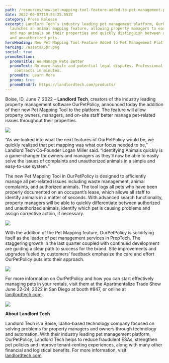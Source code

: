 ```yaml
---
path: /resources/new-pet-mapping-tool-feature-added-to-pet-management-platform-ourpetpolicy
date: 2022-06-07T19:53:25.552Z
category: Press Release
excerpt: Landlord Tech’s industry leading pet management platform, OurPetPolicy,
  launches an animal mapping feature, allowing property managers to easily track
  and map animals on their properties and quickly distinguish between authorized
  and unauthorized pets.
heroHeading: New Pet Mapping Tool Feature Added to Pet Management Platform OurPetPolicy
heroImg: /assets/5pr.png
social: true
promoSection:
  promoTitle: We Manage Pets Better
  promoText: No more hassle and potential legal disputes. Professional pet policy
    contracts in minutes.
  promoBtn: Learn More
  promo: true
  promoBtnUrl: https://landlordtech.com/products/
---
```

Boise, ID, June 7, 2022 – **Landlord Tech**, creators of the industry leading property management software OurPetPolicy, announced today the addition of their new Pet Mapping Tool to the platform. The feature will allow property owners, managers, and on-site staff better manage pet-related issues throughout their properties.

![](/assets/pet-mapping-feature-for-property-managers.jpg)

“As we looked into what the next features of OurPetPolicy would be, we quickly realized that pet mapping was what our focus needed to be,” Landlord Tech Co-Founder Logan Miller said. “Identifying Animals quickly is a game-changer for owners and managers as they’ll now be able to easily solve the issues of complaints and unauthorized animals in a simple and easy-to-use system.”

The new Pet Mapping Tool in OurPetPolicy is designed to efficiently manage all pet-related issues including waste management, animal complaints, and authorized animals. The tool logs all pets who have been properly documented on an occupant’s lease, which allows all staff to identify animals in a matter of seconds. With advanced search functionality, property managers will be able to quickly differentiate between authorized and unauthorized animals, identify which pet is causing problems and assign corrective action, if necessary.

![](/assets/2pr.png)

With the addition of the Pet Mapping feature, OurPetPolicy is solidifying itself as the leader of pet management services in PropTech. The staggering growth in the last quarter coupled with continued development are guiding a clear path to success for the brand. Site improvements and upgrades fueled by customers’ feedback emphasize the care and effort OurPetPolicy puts into their approach.

![](/assets/pet-mapping-tool.jpg)

For more information on OurPetPolicy and how you can start effectively managing pets in your rentals, visit them at the Apartmentalize Trade Show June 22-24, 2022 in San Diego at booth #847, or online at [landlordtech.com](https://landlordtech.com/). 

![](/assets/pet-mapping-tool-for-property-management-platform.jpg)

**About Landlord Tech**

Landlord Tech is a Boise, Idaho-based technology company focused on solving problems for property managers and owners through technology and automation. With their industry leading pet management platform, OurPetPolicy, Landlord Tech helps to reduce fraudulent ESAs, strengthen pet policies and improve tenant-renting experiences, along with many other financial and logistical benefits. For more information, visit [landlordtech.com](https://landlordtech.com/)